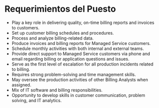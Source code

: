 # Requerimientos del Puesto

- Play a key role in delivering quality, on-time billing reports and invoices to customers.
- Set up customer billing schedules and procedures.
- Process and analyze billing-related data.
- Produce invoices and billing reports for Managed Service customers.
- Schedule monthly activities with both internal and external teams.
- Provide direct support to Managed Service customers via phone and email regarding billing or application questions and issues.
- Serve as the first level of escalation for all production incidents related to billing.
- Requires strong problem-solving and time management skills.
- May oversee the production activities of other Billing Analysts when assigned.
- Mix of IT software and billing responsibilities.
- Opportunity to develop skills in customer communication, problem solving, and IT analytics.
